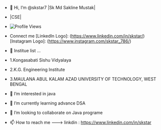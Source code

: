 - 👋 Hi, I’m @skstar7 |Sk Md Sakline Mustak|
- |CSE|

- ![Profile Views](https://komarev.com/ghpvc/?username=skstar7)

- Connect me
[LinkedIn Logo]: (https://www.linkedin.com/in/skstar/)
[Instagram Logo]: (https://www.instagram.com/skstar_786/)


- 🏢 Institue list ...
-    1.Kongasabati Sishu Vidyalaya
-    2.K.G. Engineering Institute
-    3.MAULANA ABUL KALAM AZAD UNIVERSITY OF TECHNOLOGY, WEST BENGAL
- 👀 I’m interested in java
- 🌱 I’m currently learning advance DSA
- 💞️ I’m looking to collaborate on Java programe
- 📫 How to reach me ---> linkdin : https://www.linkedin.com/in/skstar

<!---
skstar7/skstar7 is a ✨ special ✨ repository because its `README.md` (this file) appears on your GitHub profile.
You can click the Preview link to take a look at your changes.
--->
